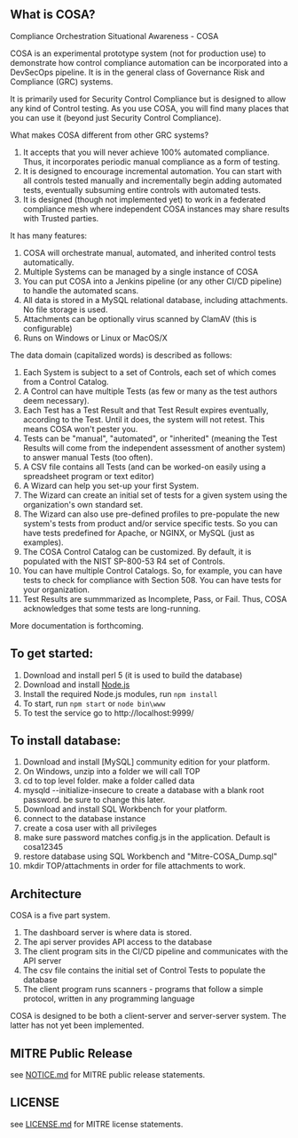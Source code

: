 ## What is COSA?

Compliance Orchestration Situational Awareness - COSA

COSA is an experimental prototype system (not for production use) to demonstrate how control compliance automation
can be incorporated into a DevSecOps pipeline.  It is in the general class of Governance Risk and Compliance (GRC) systems.

It is primarily used for Security Control Compliance but is designed to allow any kind of Control testing.  As you use COSA, you will find many
places that you can use it (beyond just Security Control Compliance).

What makes COSA different from other GRC systems?  

1. It accepts that you will never achieve 100% automated compliance.  Thus, it incorporates periodic manual compliance as a form of testing.
2. It is designed to encourage incremental automation.  You can start with all controls tested manually and incrementally begin adding automated tests, eventually subsuming entire controls with automated tests. 
3. It is designed (though not implemented yet) to work in a federated compliance mesh where independent COSA instances may share results with Trusted parties.

It has many features:

1. COSA will orchestrate manual, automated, and inherited control tests automatically.
1. Multiple Systems can be managed by a single instance of COSA
1. You can put COSA into a Jenkins pipeline (or any other CI/CD pipeline) to handle the automated scans.
1. All data is stored in a MySQL relational database, including attachments. No file storage is used.
1. Attachments can be optionally virus scanned by ClamAV  (this is configurable)
1. Runs on Windows or Linux or MacOS/X

The data domain (capitalized words) is described as follows:

1. Each System is subject to a set of Controls, each set of which comes from a Control Catalog.
1. A Control can have multiple Tests (as few or many as the test authors deem necessary). 
1. Each Test has a Test Result and that Test Result expires eventually, according to the Test.  Until it does, the system will not retest.  This means COSA won't pester you.
1. Tests can be "manual", "automated", or "inherited" (meaning the Test Results will come from the independent assessment of another system)
to answer manual Tests (too often).
1. A CSV file contains all Tests (and can be worked-on easily using a spreadsheet program or text editor)
1. A Wizard can help you set-up your first System.
1. The Wizard can create an initial set of tests for a given system using the organization's own standard set.
1. The Wizard can also use pre-defined profiles to pre-populate the new system's tests from product and/or service
specific tests.  So you can have tests predefined for Apache, or NGINX, or MySQL (just as examples).
1. The COSA Control Catalog can be customized. By default, it is populated with the NIST SP-800-53 R4 set of Controls.
1. You can have multiple Control Catalogs. So, for example, you can have tests to check for compliance with Section 508. You can have tests for your organization.
1. Test Results are summmarized as Incomplete, Pass, or Fail.  Thus, COSA acknowledges that some tests are long-running.
   
More documentation is forthcoming. 

## To get started:
1. Download and install perl 5 (it is used to build the database)
1. Download and install [Node.js](https://nodejs.org/en/)
1. Install the required Node.js modules, run `npm install`
1. To start, run `npm start` or `node bin\www`
1. To test the service go to http://localhost:9999/


## To install database:
1. Download and install [MySQL] community edition for your platform.
1. On Windows, unzip into a folder we will call TOP
1. cd to top level folder.  make a folder called data
1. mysqld --initialize-insecure to create a database with a blank root password. be sure to change this later.
1. Download and install SQL Workbench for your platform.
1. connect to the database instance
1. create a cosa user with all privileges
1. make sure password matches config.js in the application.  Default is cosa12345
1. restore database using SQL Workbench and "Mitre-COSA_Dump.sql"
1. mkdir TOP/attachments  in order for file attachments to work. 

## Architecture

COSA is a five part system.

1. The dashboard server is where data is stored.
1. The api server provides API access to the database
1. The client program sits in the CI/CD pipeline and communicates with the API server
1. The csv file contains the initial set of Control Tests to populate the database
1. The client program runs scanners - programs that follow a simple protocol, written in any programming language

COSA is designed to be both a client-server and server-server system.  The latter has not yet been implemented.

## MITRE Public Release

see [NOTICE.md](./NOTICE.md) for MITRE public release statements.

## LICENSE

see [LICENSE.md](./LICENSE.md) for MITRE license statements.

